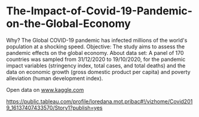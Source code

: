# The-Impact-of-Covid-19-Pandemic-on-the-Global-Economy


Why? 
The Global COVID-19 pandemic has infected millions of the world's population at a shocking speed. 
Objective: 
The study aims to assess the pandemic effects on the global economy. 
About data set: 
A panel of 170 countries was sampled from 31/12/2020 to 19/10/2020, for the pandemic impact variables (stringency index, total cases, and total deaths) and the data on economic growth (gross domestic product per capita) and poverty alleviation (human development index). 

Open data on www.kaggle.com 

https://public.tableau.com/profile/loredana.mot.pribac#!/vizhome/Covid2019_16137407433570/Story1?publish=yes
